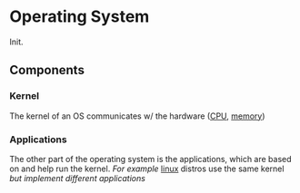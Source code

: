 
# Operating System
Init.
## Components
### Kernel
The kernel of an OS communicates w/ the hardware ([CPU](CPU.md), [memory](computers/memory/memory.md))
### Applications
The other part of the operating system is the applications, which are based on and help run the kernel. *For example* [linux](/computers/linux.md) distros use the same kernel *but implement different applications*